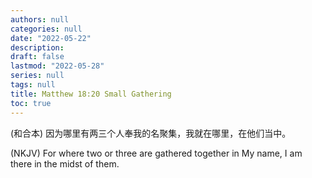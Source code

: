 ```yaml
---
authors: null
categories: null
date: "2022-05-22"
description: 
draft: false
lastmod: "2022-05-28"
series: null
tags: null
title: Matthew 18:20 Small Gathering
toc: true
---
```

(和合本) 因为哪里有两三个人奉我的名聚集，我就在哪里，在他们当中。  

(NKJV) For where two or three are gathered together in My name, I am there in the midst of them.
<!--more-->


